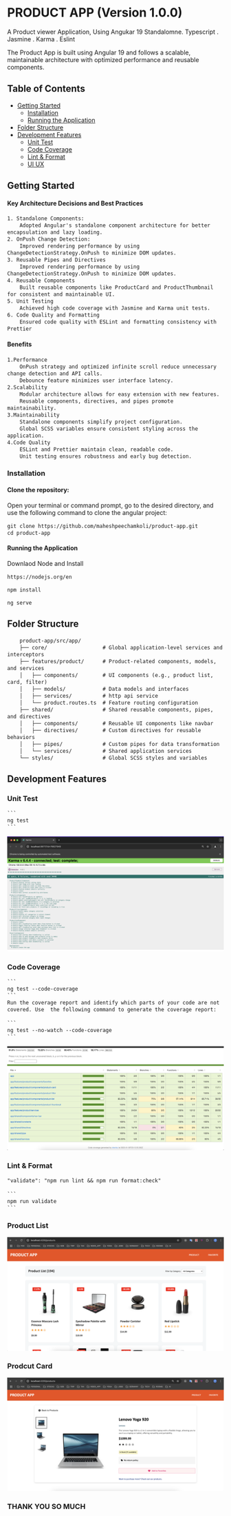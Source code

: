 # PRODUCT APP (Version 1.0.0)

A Product viewer Application, Using Angukar 19 Standalomne. Typescript . Jasmine . Karma . Eslint

The Product App is built using Angular 19 and follows a scalable, maintainable architecture with optimized performance and reusable components.

## Table of Contents

- [Getting Started](#getting-started)
  - [Installation](#installation)
  - [Running the Application](#running-the-application)
- [Folder Structure](#folder-structure)
- [Development Features](#development-features)
  - [Unit Test](#unit-test)
  - [Code Coverage](#code-coverage)
  - [Lint & Format](#lint-format)
  - [UI UX](#ui-ux)

## Getting Started

#### Key Architecture Decisions and Best Practices

    1. Standalone Components:
        Adopted Angular's standalone component architecture for better encapsulation and lazy loading.
    2. OnPush Change Detection:
        Improved rendering performance by using ChangeDetectionStrategy.OnPush to minimize DOM updates.
    3. Reusable Pipes and Directives
        Improved rendering performance by using ChangeDetectionStrategy.OnPush to minimize DOM updates.
    4. Reusable Components
        Built reusable components like ProductCard and ProductThumbnail for consistent and maintainable UI.
    5. Unit Testing
        Achieved high code coverage with Jasmine and Karma unit tests.
    6. Code Quality and Formatting
        Ensured code quality with ESLint and formatting consistency with Prettier

#### Benefits

    1.Performance
        OnPush strategy and optimized infinite scroll reduce unnecessary change detection and API calls.
        Debounce feature minimizes user interface latency.
    2.Scalability
        Modular architecture allows for easy extension with new features.
        Reusable components, directives, and pipes promote maintainability.
    3.Maintainability
        Standalone components simplify project configuration.
        Global SCSS variables ensure consistent styling across the application.
    4.Code Quality
        ESLint and Prettier maintain clean, readable code.
        Unit testing ensures robustness and early bug detection.

### Installation

#### Clone the repository:

Open your terminal or command prompt, go to the desired directory, and use the following command to clone the angular project:

```
git clone https://github.com/maheshpeechamkoli/product-app.git
cd product-app
```

#### Running the Application

Downlaod Node and Install

```
https://nodejs.org/en
```

```
npm install
```

```
ng serve
```

## Folder Structure

```
    product-app/src/app/
    ├── core/                  # Global application-level services and interceptors
    ├── features/product/      # Product-related components, models, and services
    │   ├── components/        # UI components (e.g., product list, card, filter)
    │   ├── models/            # Data models and interfaces
    │   ├── services/          # http api service
    │   └── product.routes.ts  # Feature routing configuration
    ├── shared/                # Shared reusable components, pipes, and directives
    │   ├── components/        # Reusable UI components like navbar
    │   ├── directives/        # Custom directives for reusable behaviors
    │   ├── pipes/             # Custom pipes for data transformation
    │   └── services/          # Shared application services
    └── styles/                # Global SCSS styles and variables
```

## Development Features

### Unit Test

    ```
    ng test
    ```

![Unit Test](screenshot/test.png)

### Code Coverage

    ```
    ng test --code-coverage
    ```
    Run the coverage report and identify which parts of your code are not covered. Use  the following command to generate the coverage report:

    ```
    ng test --no-watch --code-coverage
    ```

![Code Coverage](screenshot/code-coverage.png)

### Lint & Format

    "validate": "npm run lint && npm run format:check"

    ```
    npm run validate
    ```

### Product List

![UI UX](screenshot/product-list.png)

### Prodcut Card

![UI UX](screenshot/prodcut-card.png)

### THANK YOU SO MUCH
